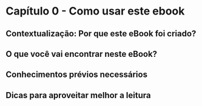 # Capítulo 0 - Como usar este ebook
## Contextualização: Por que este eBook foi criado?
## O que você vai encontrar neste eBook?
## Conhecimentos prévios necessários
## Dicas para aproveitar melhor a leitura